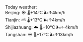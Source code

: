 Today weather:  
Beijing: ☀️   🌡️+14°C 🌬️↑4km/h  
Tianjin: ⛅️  🌡️+13°C 🌬️↑4km/h  
Shijiazhuang: ☁️   🌡️+10°C 🌬️←4km/h  
Tangshan: ☀️   🌡️+17°C 🌬️↑13km/h  
